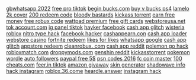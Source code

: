 <a href="https://lookerstudio.google.com/reporting/0e190845-1cbd-460c-ac39-1335fbb2d693/page/DjD">gbwhatsapp 2022</a>
<a href="https://lookerstudio.google.com/reporting/30ec0233-890e-41d6-b079-fc459bc25dfd/page/DjD">free pro tiktok</a>
<a href="https://lookerstudio.google.com/reporting/bb53e09c-a829-4201-8aac-1cbef0e7c381/page/DjD">begin bucks.com</a>
<a href="https://lookerstudio.google.com/reporting/192d87b8-a12e-4c5b-9732-fad11aca6549/page/DjD">buy v bucks ps4</a>
<a href="https://lookerstudio.google.com/s/vomVHgadU84">lamelo 2k cover</a>
<a href="https://lookerstudio.google.com/reporting/e5a9f5ab-4912-489f-ade1-4de7a856687a/page/DjD">200 redeem code</a>
<a href="https://lookerstudio.google.com/reporting/02db3b5f-d7e0-41c4-8a6a-298c29d8f964?s=sxBivFyhq2o">bloody bastards</a>
<a href="https://lookerstudio.google.com/reporting/29958476-6249-481a-ad84-041ad2bd1b30/page/DjD">kickass torrent</a>
<a href="https://lookerstudio.google.com/reporting/40c1cfc0-c153-4274-aab1-3e1204f802ff/page/DjD">earn free money</a>
<a href="https://lookerstudio.google.com/reporting/1a6c3fec-3b1a-46f6-82b9-2e2f7f24d506/page/KEgDD">free robux code</a>
<a href="https://lookerstudio.google.com/s/kSxxRYtwsqY">wattpad premium</a>
<a href="https://lookerstudio.google.com/reporting/8dee5fef-5a2e-403d-b4d4-da2244a35b8e/page/TqoDD">free gift cards</a>
<a href="https://lookerstudio.google.com/reporting/8eb5f5bb-f9c7-47a9-8016-11b1f0600ff0/page/h7fDD">webstoreusa.net</a>
<a href="https://lookerstudio.google.com/reporting/3d1c7f23-988a-47ea-9448-0b25233d3626/page/DjD">tok account.com</a>
<a href="https://lookerstudio.google.com/reporting/dd8b72c0-1bd0-4743-8823-68b490e236f2/page/DjD">ig panel tiktok</a>
<a href="https://lookerstudio.google.com/reporting/8dba5d66-bade-41e8-8390-cf7d7ca062c2/page/DjD">hayker facebook</a>
<a href="https://lookerstudio.google.com/reporting/dd75b9ed-4f20-4cd2-9662-b5affea8ee30/page/6zXD">cash app glitch</a>
<a href="https://lookerstudio.google.com/reporting/01db988f-5878-46cf-b2f8-f00b105dcbe1/page/DjD">wisteria roblox</a>
<a href="https://lookerstudio.google.com/reporting/c187fea6-9e2f-449e-a01c-819db82e6bf0/page/CEgDD">nitro type hack</a>
<a href="https://lookerstudio.google.com/reporting/c2217491-b674-431b-af6b-ddd4418f850c/page/DjD">facebook hacker</a>
<a href="https://lookerstudio.google.com/reporting/b0b1bacc-9241-4eff-9d1d-ae81c62183ec/page/nRT9C">cashappearn.con</a>
<a href="https://lookerstudio.google.com/reporting/8952cfbe-0b79-4bea-87d8-d84fe1bb6c59/page/DjD">cash app loader</a>
<a href="https://lookerstudio.google.com/reporting/7c7fd069-680c-4cb7-beb1-22aa2d417c09/page/lTgDD">webstore casino</a>
<a href="https://lookerstudio.google.com/reporting/2af3d207-0c93-488b-9fba-fc7dc367ed71/page/DjD">fortnite redeem</a>
<a href="https://lookerstudio.google.com/reporting/1b2059f1-8c6a-4d3d-b966-c865050cfa25/page/DjD">likes for likes</a>
<a href="https://lookerstudio.google.com/reporting/6729b80a-a285-445e-a203-cd6495030d06/page/DjD">whatsapp google</a>
<a href="https://lookerstudio.google.com/reporting/59930ef4-a528-4acc-9604-fb6a59394fb9/page/eqfAD">cash app glitch</a>
<a href="https://lookerstudio.google.com/reporting/cfd8f938-9c2a-48fa-b52c-106d5fb20133/page/DjD">appstore redeem</a>
<a href="https://lookerstudio.google.com/reporting/1a2fcec7-5f3a-4c87-8a00-38aacd339715/page/gTgDD">cleanrobux. com</a>
<a href="https://lookerstudio.google.com/reporting/542712b1-f5e0-4463-870e-744b029dd1b9/page/cmFIC">cash app reddit</a>
<a href="https://lookerstudio.google.com/reporting/23bd1f9f-8103-4592-ab8d-b65d41b7434b/page/DjD">polemon go hack</a>
<a href="https://lookerstudio.google.com/s/txpvVftbQtw">robloxmatch com</a>
<a href="https://lookerstudio.google.com/reporting/fe712162-b546-4b38-85ae-4fcc300e17fa/page/DjD">droppymods.com</a>
<a href="https://lookerstudio.google.com/reporting/b98a138d-ef9b-442b-88cd-ac1d9a0dcc3c/page/DjD">genshin reddit</a>
<a href="https://lookerstudio.google.com/reporting/65831947-5bf7-4c00-8b55-873465cc6402/page/DjD">kickasstorrent</a>
<a href="https://lookerstudio.google.com/reporting/e928967a-8696-4bfa-b561-c87555c3b9b2/page/BDT9C">pokemon wordle</a>
<a href="https://lookerstudio.google.com/reporting/039083ab-64c7-423d-9622-2f1bbb34c825/page/DjD">auto followers</a>
<a href="https://lookerstudio.google.com/reporting/24114c9a-c859-4141-ad62-c9586dbe7cc2/page/khoDD">paypal free 5$</a>
<a href="https://lookerstudio.google.com/reporting/fd864662-d7ed-42c9-8529-015f2d8494a1/page/DjD">psn codes 2016</a>
<a href="https://lookerstudio.google.com/reporting/ff47c17b-dbe2-4019-a98d-bd7f14de14da/page/DjD">fc coin master</a>
<a href="https://lookerstudio.google.com/s/thzUyfM1IU4">100 cheats.com</a>
<a href="https://lookerstudio.google.com/reporting/e53ecb75-0bb0-4635-86f6-9a498c63592f/page/DjD">feer.in tiktok</a>
<a href="https://lookerstudio.google.com/reporting/7cdf01b3-755a-4cad-abc3-947da3e4602a/page/DjD">amazon givaway</a>
<a href="https://lookerstudio.google.com/reporting/ca5d41fc-1f12-4f36-9679-ee0a88d78411/page/DjD">skin generator</a>
<a href="https://lookerstudio.google.com/reporting/694084f4-e363-4068-a7c1-d961bfd3cf4f/page/DjD">shadowave info</a>
<a href="https://lookerstudio.google.com/reporting/f35ea088-1ce6-4c7b-bbb5-8f2635ea3ba0/page/DjD">hack instagram</a>
<a href="https://lookerstudio.google.com/reporting/14769fd4-18b9-49ba-9a3b-8948993e9730?s=kbm3zivC2ss">roblox.36.come</a>
<a href="https://lookerstudio.google.com/reporting/ccb1e1df-fcd5-4300-96b6-ee14e71f8f72/page/5CT9C">heardle.answer</a>
<a href="https://lookerstudio.google.com/u/0/reporting/254806b8-a561-4be9-a0eb-5aa9d40b2ac3/page/YWMED">instagram hack</a>
